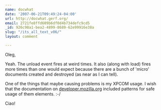 ```yaml
---
name: docwhat
date: '2007-06-21T09:49:24-04:00'
url: http://docwhat.gerf.org/
email: 2721fe8ffd609b6df0d4b734defc9cd5
_id: 926c98a1-bea2-4899-8689-62e99916e38a
slug: "/its_all_text_v06/"
layout: comment

---
```


Oleg,

Yeah.  The unload event fires at weird times.  It also (along with load) fires more times than one would expect because there are a bunch of 'micro' documents created and destroyed (as near as I can tell).

One of the things that maybe causing problems is my XPCOM usage.  I wish that the documentation on <a href="http://developer.mozilla.org/" rel="nofollow">developer.mozilla.org</a> included patterns for safe usage of them elements. :-/

Ciao!
